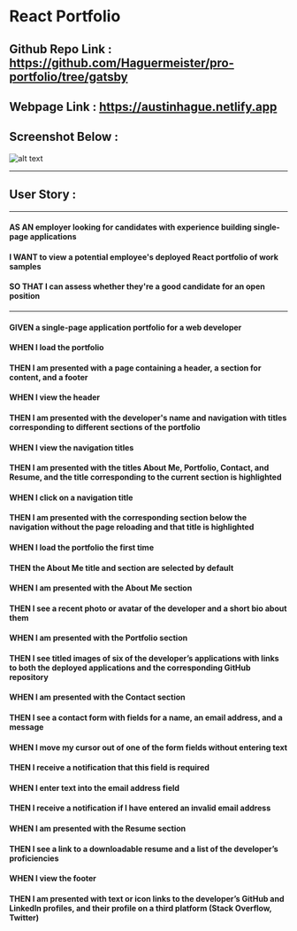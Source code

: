 # React Portfolio

## Github Repo Link : https://github.com/Haguermeister/pro-portfolio/tree/gatsby

## Webpage Link : https://austinhague.netlify.app

## Screenshot Below :
![alt text](/ScreenShot.png)

---
## User Story :
---
#### AS AN employer looking for candidates with experience building single-page applications
#### I WANT to view a potential employee's deployed React portfolio of work samples
#### SO THAT I can assess whether they're a good candidate for an open position
---
#### GIVEN a single-page application portfolio for a web developer
#### WHEN I load the portfolio
#### THEN I am presented with a page containing a header, a section for content, and a footer
#### WHEN I view the header
#### THEN I am presented with the developer's name and navigation with titles corresponding to different sections of the portfolio
#### WHEN I view the navigation titles
#### THEN I am presented with the titles About Me, Portfolio, Contact, and Resume, and the title corresponding to the current section is highlighted
#### WHEN I click on a navigation title
#### THEN I am presented with the corresponding section below the navigation without the page reloading and that title is highlighted
#### WHEN I load the portfolio the first time
#### THEN the About Me title and section are selected by default
#### WHEN I am presented with the About Me section
#### THEN I see a recent photo or avatar of the developer and a short bio about them
#### WHEN I am presented with the Portfolio section
#### THEN I see titled images of six of the developer’s applications with links to both the deployed applications and the corresponding GitHub repository
#### WHEN I am presented with the Contact section
#### THEN I see a contact form with fields for a name, an email address, and a message
#### WHEN I move my cursor out of one of the form fields without entering text
#### THEN I receive a notification that this field is required
#### WHEN I enter text into the email address field
#### THEN I receive a notification if I have entered an invalid email address
#### WHEN I am presented with the Resume section
#### THEN I see a link to a downloadable resume and a list of the developer’s proficiencies
#### WHEN I view the footer
#### THEN I am presented with text or icon links to the developer’s GitHub and LinkedIn profiles, and their profile on a third platform (Stack Overflow, Twitter) 
